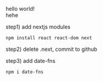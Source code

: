 hello world!  
hehe

step1) add nextjs modules
```
npm install react react-dom next
```
step2) delete .next, commit to github 

step3) add date-fns
```
npm i date-fns
```